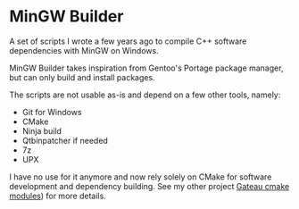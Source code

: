 # MinGW Builder

A set of scripts I wrote a few years ago to compile C++ software dependencies with MinGW on Windows.

MinGW Builder takes inspiration from Gentoo's Portage package manager, but can only build and install packages.

The scripts are not usable as-is and depend on a few other tools, namely:

- Git for Windows
- CMake
- Ninja build
- Qtbinpatcher if needed
- 7z
- UPX

I have no use for it anymore and now rely solely on CMake for software development and dependency building. See my other project [Gateau cmake modules](https://github.com/palacaze/gateau)) for more details.

